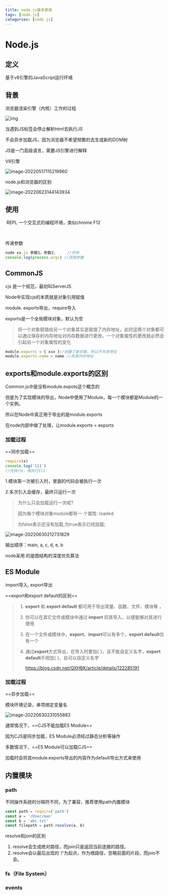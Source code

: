 ```yaml
---
title: node.js基本使用
tags: [node.js]
categories: [node.js]
---
```

# Node.js

## 定义

基于v8引擎的JavaScript运行环境



## 背景

浏览器渲染引擎（内核）工作的过程 

![img](https://s2.loli.net/2022/08/07/WhipLaeEOkoBfxQ.png)

当遇到JS标签会停止解析html去执行JS

不会异步加载JS，因为浏览器不希望频繁的去生成新的DOM树



JS是一门高级语言，需要JS引擎进行解释

 

V8引擎

![image-20220517115219960](https://s2.loli.net/2022/08/07/eQGj7RcHWnqy9EM.png)

  





node.js和浏览器的区别

![image-20220623144143934](https://s2.loli.net/2022/08/07/rpZf9ATvCOmdIHB.png)



## 使用

​	REPL 一个交互式的编程环境，类似chrome F12

​	

传递参数

~~~javascript
node xx.js 参数1，参数2;		//传参
console.log(process.argv) //获取参数
~~~



## CommonJS

cjs 是一个规范，最初叫ServerJS

Node中实现cjs的本质就是对象引用赋值

module. exports导出，require导入

exports是一个全局模块对象，默认为空

> 将一个对象赋值给另一个对象其实是赋值了内存地址，此时这两个对象都可以通过保存的内存地址对内存数据进行更改，一个对象属性的更改就必然会引起另一个对象属性的变化



~~~js
module.exports = { xxx }//创建了新对象，所以不共享地址
module.exports.name = name //共享内存地址
~~~



## exports和module.exports的区别

Common.js中是没有module.expots这个概念的

但是为了实现模块的导出，Node中使用了Module，每一个模块都是Module的一个实例。

所以在Node中真正用于导出的是module.exports

在node内部中做了处理，让module.exports = exports

### 加载过程

==同步加载==

~~~javascript
require(x)
console.log('111')
//先执行x，再执行111
~~~



1.模块第一次被引入时，里面的代码会被执行一次

2.多次引入会缓存，最终只运行一次



> 为什么只会加载运行一次呢?
>
> 因为每个模块对象module都有一 个属性: loaded.
>
> 为false表示还没有加载,为true表示已经加载; 



![image-20220630212731829](https://s2.loli.net/2022/08/07/W9iOvG4NEsDeytP.png)

输出顺序：main, a, c, d, e, b

node采用 的是图结构的深度优先算法



## ES Module

 import导入, export导出



==export和export default的区别==

> 1. **export** 和 **export default** 都可用于导出常量、函数、文件、模块等 ，
>
> 2. 你可以在其它文件或模块中通过 **import** 将其导入，以便能够对其进行使用
>
> 3. 在一个文件或模块中，**export**、**import**可以有多个，**export default**仅有一个
>
> 4. 通过**export**方式导出，在导入时要加{ }，且不能自定义名字，**export default**不用加{ }，且可以自定义名字
>
>    https://blog.csdn.net/QXHBK/article/details/122285191

### 加载过程

==异步加载==



模块环境记录，单项绑定变量名

![image-20220630231055883](https://s2.loli.net/2022/08/07/3REb1X9ATm7QVGf.png)



通常情况下，==CJS不能加载ES Module==

因为CJS是同步加载，ES Module必须经过静态分析等操作



多数情况下，==ES Module可以加载CJS==

加载时会将其module.exports导出的内容作为default导出方式来使用



## 内置模块 

### path

不同操作系统的分隔符不同，为了兼容，推荐使用path内置模块

~~~javascript
const path = require('path')
const a = '/User/man'
const b = 'abc.txt'
const filepath = path.resolve(a, b)
~~~

resolve和join的区别

1. resolve会生成绝对路径，而join只是返回当前连接的路径。
2. resolve会以最后出现的 ‘/’为起点，作为根路径，忽略前面的片段，而join不会。



### fs（File System）



### events

